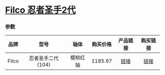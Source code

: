 # [Filco 忍者圣手2代](http://www.filcochina.com/Products.asp?Bigclassname=ProductsGKING&productname=FKBC104MRLEFB2)

### 参数

| 品牌  |        型号        |   轴体   | 购买价格 |                                               产品链接                                               |             购买链接              |
| :---: | :----------------: | :------: | :------: | :--------------------------------------------------------------------------------------------------: | :-------------------------------: |
| Filco | 忍者圣手二代 (104) | 樱桃红轴 | 1185.97  | [链接](http://www.filcochina.com/Products.asp?Bigclassname=ProductsGKING&productname=FKBC104MRLEFB2) | [链接](https://m.tb.cn/h.3wsQ0PU) |

